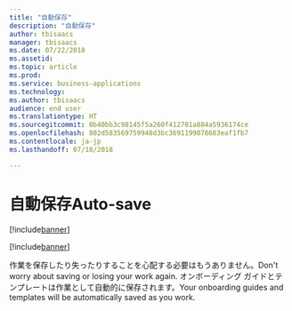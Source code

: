 ```yaml
---
title: "自動保存"
description: "自動保存"
author: tbisaacs
manager: tbisaacs
ms.date: 07/22/2018
ms.assetid: 
ms.topic: article
ms.prod: 
ms.service: business-applications
ms.technology: 
ms.author: tbisaacs
audience: end user
ms.translationtype: HT
ms.sourcegitcommit: 0b40bb3c98145f5a260f412701a884a5936174ce
ms.openlocfilehash: 802d583569759948d3bc3691199078683eaf1fb7
ms.contentlocale: ja-jp
ms.lasthandoff: 07/18/2018

---
```

#  <a name="auto-save"></a><span data-ttu-id="40d86-103">自動保存</span><span class="sxs-lookup"><span data-stu-id="40d86-103">Auto-save</span></span>

[!include[banner](../../../includes/banner.md)]

[!include[banner](../../../includes/public-preview.md)]

<span data-ttu-id="40d86-104">作業を保存したり失ったりすることを心配する必要はもうありません。</span><span class="sxs-lookup"><span data-stu-id="40d86-104">Don't worry about saving or losing your work again.</span></span> <span data-ttu-id="40d86-105">オンボーディング ガイドとテンプレートは作業として自動的に保存されます。</span><span class="sxs-lookup"><span data-stu-id="40d86-105">Your onboarding guides and templates will be automatically saved as you work.</span></span>

